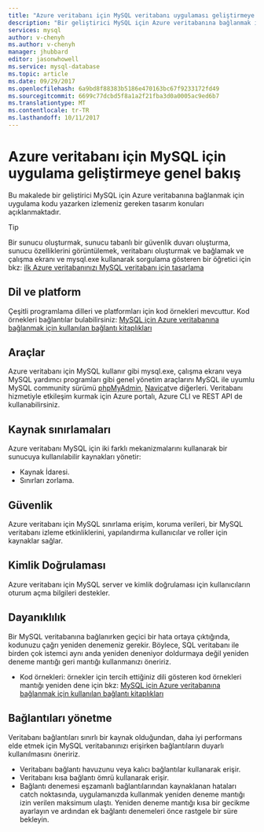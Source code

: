 ```yaml
---
title: "Azure veritabanı için MySQL veritabanı uygulaması geliştirmeye genel bakış | Microsoft Docs"
description: "Bir geliştirici MySQL için Azure veritabanına bağlanmak için uygulama kodu yazarken izlemeniz gereken tasarım konuları sunar"
services: mysql
author: v-chenyh
ms.author: v-chenyh
manager: jhubbard
editor: jasonwhowell
ms.service: mysql-database
ms.topic: article
ms.date: 09/29/2017
ms.openlocfilehash: 6a9bd8f88383b5186e470163bc67f9233172fd49
ms.sourcegitcommit: 6699c77dcbd5f8a1a2f21fba3d0a0005ac9ed6b7
ms.translationtype: MT
ms.contentlocale: tr-TR
ms.lasthandoff: 10/11/2017
---
```

# <a name="application-development-overview-for-azure-database-for-mysql"></a>Azure veritabanı için MySQL için uygulama geliştirmeye genel bakış 
Bu makalede bir geliştirici MySQL için Azure veritabanına bağlanmak için uygulama kodu yazarken izlemeniz gereken tasarım konuları açıklanmaktadır. 

> [!TIP]
> Bir sunucu oluşturmak, sunucu tabanlı bir güvenlik duvarı oluşturma, sunucu özelliklerini görüntülemek, veritabanı oluşturmak ve bağlamak ve çalışma ekranı ve mysql.exe kullanarak sorgulama gösteren bir öğretici için bkz: [ilk Azure veritabanınızı MySQL veritabanı için tasarlama](tutorial-design-database-using-portal.md)

## <a name="language-and-platform"></a>Dil ve platform
Çeşitli programlama dilleri ve platformları için kod örnekleri mevcuttur. Kod örnekleri bağlantılar bulabilirsiniz: [MySQL için Azure veritabanına bağlanmak için kullanılan bağlantı kitaplıkları](concepts-connection-libraries.md)

## <a name="tools"></a>Araçlar
Azure veritabanı için MySQL kullanır gibi mysql.exe, çalışma ekranı veya MySQL yardımcı programları gibi genel yönetim araçlarını MySQL ile uyumlu MySQL community sürümü [phpMyAdmin](https://www.phpmyadmin.net/), [Navicat](https://www.navicat.com/products/navicat-for-mysql)ve diğerleri. Veritabanı hizmetiyle etkileşim kurmak için Azure portalı, Azure CLI ve REST API de kullanabilirsiniz.

## <a name="resource-limitations"></a>Kaynak sınırlamaları
Azure veritabanı MySQL için iki farklı mekanizmalarını kullanarak bir sunucuya kullanılabilir kaynakları yönetir: 
- Kaynak İdaresi.
- Sınırları zorlama.

## <a name="security"></a>Güvenlik
Azure veritabanı için MySQL sınırlama erişim, koruma verileri, bir MySQL veritabanı izleme etkinliklerini, yapılandırma kullanıcılar ve roller için kaynaklar sağlar.

## <a name="authentication"></a>Kimlik Doğrulaması
Azure veritabanı için MySQL server ve kimlik doğrulaması için kullanıcıların oturum açma bilgileri destekler.

## <a name="resiliency"></a>Dayanıklılık
Bir MySQL veritabanına bağlanırken geçici bir hata ortaya çıktığında, kodunuzu çağrı yeniden denemeniz gerekir. Böylece, SQL veritabanı ile birden çok istemci aynı anda yeniden deneniyor doldurmaya değil yeniden deneme mantığı geri mantığı kullanmanızı öneririz.

- Kod örnekleri: örnekler için tercih ettiğiniz dili gösteren kod örnekleri mantığı yeniden dene için bkz: [MySQL için Azure veritabanına bağlanmak için kullanılan bağlantı kitaplıkları](concepts-connection-libraries.md)

## <a name="managing-connections"></a>Bağlantıları yönetme
Veritabanı bağlantıları sınırlı bir kaynak olduğundan, daha iyi performans elde etmek için MySQL veritabanınızı erişirken bağlantıların duyarlı kullanılmasını öneririz.
- Veritabanı bağlantı havuzunu veya kalıcı bağlantılar kullanarak erişir.
- Veritabanı kısa bağlantı ömrü kullanarak erişir. 
- Bağlantı denemesi eşzamanlı bağlantılarından kaynaklanan hataları catch noktasında, uygulamanızda kullanmak yeniden deneme mantığı izin verilen maksimum ulaştı. Yeniden deneme mantığı kısa bir gecikme ayarlayın ve ardından ek bağlantı denemeleri önce rastgele bir süre bekleyin.